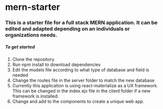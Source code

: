 # mern-starter
### This is a starter file for a full stack MERN application. It can be edited and adapted depending on an individuals or organizations needs.

##### To get started
1. Clone the repository
2. Run npm install to download dependencies
3. Edit the models file according to what type of database and field is needed 
4. Change the routes file in the server folder to match the new database
5. Currently this application is using react-materialize as a UX framework. This can be changed in the index.ejx file in the client folder if a new framework is installed.
6. Change and add to the components to create a unique web app.




